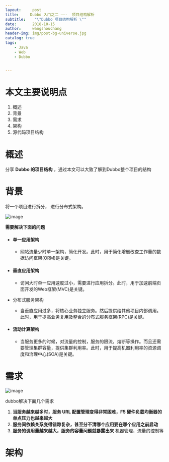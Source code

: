 ```yaml
---
layout:     post
title:     Dubbo 入门之二 ——-  项目结构解析
subtitle:    "\"Dubbo 项目结构解析 \""
date:       2018-10-15
author:     wangshouchang
header-img: img/post-bg-universe.jpg
catalog: true
tags:
    - Java
    - Web
    - Dubbo


---
```


# 本文主要说明点

1. 概述
2. 背景
3. 需求
4. 架构
5. 源代码项目结构

# 概述

分享 **Dubbo 的项目结构** ，通过本文可以大致了解到Dubbo整个项目的结构

# 背景

将一个项目进行拆分， 进行分布式架构。

![image](https://dubbo.incubator.apache.org/docs/zh-cn/user/sources/images/dubbo-architecture-roadmap.jpg)

**需要解决下面的问题**

- #### 单一应用架构

  - 网站流量少时单一架构，简化开发。此时，用于简化增删改查工作量的数据访问框架(ORM)是关键。

- #### 垂直应用架构

  - 访问大时单一应用速度过小，需要进行应用拆分。此时，用于加速前端页面开发的Web框架(MVC)是关键。

- 分布式服务架构

  - 当垂直应用过多，将核心业务独立服务。然后提供给其他项目内部调用。此时，用于提高业务复用及整合的分布式服务框架(RPC)是关键。

- #### 流动计算架构

  - 当服务更多的时候，对流量的控制，服务的限流，熔断等操作。而且还需要管理集群容量，提供集群利用率。此时，用于提高机器利用率的资源调度和治理中心(SOA)是关键。



# 需求

![image](https://dubbo.incubator.apache.org/docs/zh-cn/user/sources/images/dubbo-service-governance.jpg)

 dubbo解决下面几个需求

1. **当服务越来越多时，服务 URL 配置管理变得非常困难，F5 硬件负载均衡器的单点压力也越来越大** 
2. **服务间依赖关系变得错踪复杂，甚至分不清哪个应用要在哪个应用之前启动**
3. **服务的调用量越来越大，服务的容量问题就暴露出来** 机器管理，流量的控制等



# 架构

